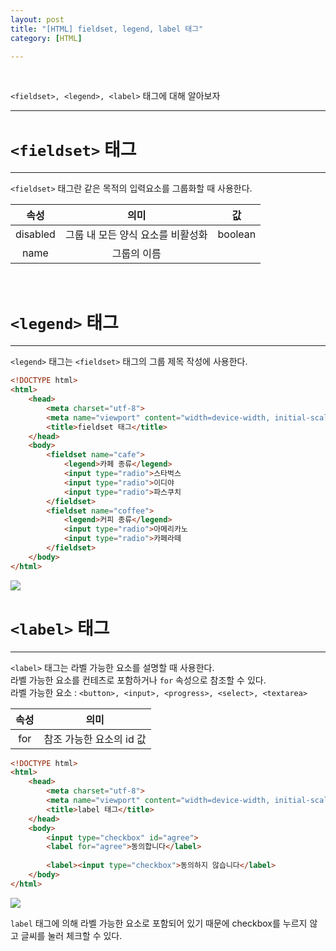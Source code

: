 ```yaml
---
layout: post
title: "[HTML] fieldset, legend, label 태그"
category: [HTML]

---
```

<br>

`<fieldset>, <legend>, <label>` 태그에 대해 알아보자
<!-- more -->

<hr>


# `<fieldset>` 태그
---
`<fieldset>` 태그란 같은 목적의 입력요소를 그룹화할 때 사용한다.

|속성|의미|값|
|:---:|:---:|:---:|
|disabled|그룹 내 모든 양식 요소를 비활성화|boolean|
|name|그룹의 이름| |
<br>

# `<legend>` 태그
---
`<legend>` 태그는 `<fieldset>` 태그의 그룹 제목 작성에 사용한다.

```html
<!DOCTYPE html>
<html>
    <head>
        <meta charset="utf-8">
        <meta name="viewport" content="width=device-width, initial-scale=1.0">
        <title>fieldset 태그</title>
    </head>
    <body>   
        <fieldset name="cafe">
            <legend>카페 종류</legend>
            <input type="radio">스타벅스
            <input type="radio">이디야
            <input type="radio">파스쿠치
        </fieldset>
        <fieldset name="coffee">
            <legend>커피 종류</legend>
            <input type="radio">아메리카노
            <input type="radio">카페라떼
        </fieldset>
    </body>
</html>
```
<img src="https://sanggil1107.github.io//public/img/html/fieldset.PNG" >
<br>

# `<label>` 태그
---
`<label>` 태그는 라벨 가능한 요소를 설명할 때 사용한다.  
라벨 가능한 요소를 컨테츠로 포함하거나 `for` 속성으로 참조할 수 있다.  
라벨 가능한 요소 : `<button>, <input>, <progress>, <select>, <textarea>`

|속성|의미|
|:---:|:---:|
|for|참조 가능한 요소의 id 값|

```html
<!DOCTYPE html>
<html>
    <head>
        <meta charset="utf-8">
        <meta name="viewport" content="width=device-width, initial-scale=1.0">
        <title>label 태그</title>
    </head>
    <body>   
        <input type="checkbox" id="agree">
        <label for="agree">동의합니다</label>
        
        <label><input type="checkbox">동의하지 않습니다</label>
    </body>
</html>
```
<img src="https://sanggil1107.github.io//public/img/html/label.PNG" >

`label` 태그에 의해 라벨 가능한 요소로 포함되어 있기 때문에 checkbox를 누르지 않고 글씨를 눌러 체크할 수 있다.
